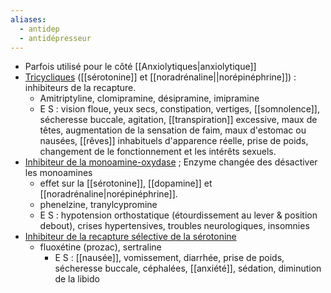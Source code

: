 ```yaml
---
aliases:
  - antidep
  - antidépresseur
---
```

- Parfois utilisé pour le côté [[Anxiolytiques|anxiolytique]]
- <u>Tricycliques</u> ([[sérotonine]] et [[noradrénaline||norépinéphrine]]) : inhibiteurs de la recapture.
	- Amitriptyline, clomipramine, désipramine, imipramine
	- E S  : vision floue, yeux secs, constipation, vertiges, [[somnolence]], sécheresse buccale, agitation, [[transpiration]] excessive, maux de têtes, augmentation de la sensation de faim, maux d'estomac ou nausées, [[rêves]] inhabituels d'apparence réelle, prise de poids, changement de le fonctionnement et les intérêts sexuels. 
- <u>Inhibiteur de la monoamine-oxydase</u> ; Enzyme changée des désactiver les monoamines
	- effet sur la [[sérotonine]], [[dopamine]] et [[noradrénaline|norépinéphrine]]. 
	- phenelzine, tranylcypromine
	- E S : hypotension orthostatique (étourdissement au lever & position debout), crises hypertensives, troubles neurologiques, insomnies 
- <u>Inhibiteur de la recapture sélective de la sérotonine</u>
	- fluoxétine (prozac), sertraline 
		- E S : [[nausée]], vomissement, diarrhée, prise de poids, sécheresse buccale, céphalées, [[anxiété]], sédation, diminution de la libido 